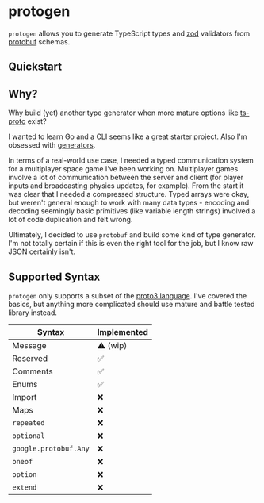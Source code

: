 # protogen

`protogen` allows you to generate TypeScript types and [zod](https://github.com/colinhacks/zod) validators from [protobuf](https://protobuf.dev/) schemas.

## Quickstart

## Why?

Why build (yet) another type generator when more mature options like [ts-proto](https://github.com/stephenh/ts-proto) exist?

I wanted to learn Go and a CLI seems like a great starter project. Also I'm obsessed with [generators](https://github.com/natmfat/shitgen).

In terms of a real-world use case, I needed a typed communication system for a multiplayer space game I've been working on. Multiplayer games involve a lot of communication between the server and client (for player inputs and broadcasting physics updates, for example). From the start it was clear that I needed a compressed structure. Typed arrays were okay, but weren't general enough to work with many data types - encoding and decoding seemingly basic primitives (like variable length strings) involved a lot of code duplication and felt wrong.

Ultimately, I decided to use `protobuf` and build some kind of type generator. I'm not totally certain if this is even the right tool for the job, but I know raw JSON certainly isn't.

## Supported Syntax

`protogen` only supports a subset of the [proto3 language](https://protobuf.dev/programming-guides/proto3/). I've covered the basics, but anything more complicated should use mature and battle tested library instead.

| Syntax                | Implemented |
| --------------------- | ----------- |
| Message               | ⚠️ (wip)    |
| Reserved              | ✅          |
| Comments              | ✅          |
| Enums                 | ✅          |
| Import                | ❌          |
| Maps                  | ❌          |
| `repeated`            | ❌          |
| `optional`            | ❌          |
| `google.protobuf.Any` | ❌          |
| `oneof`               | ❌          |
| `option`              | ❌          |
| `extend`              | ❌          |
